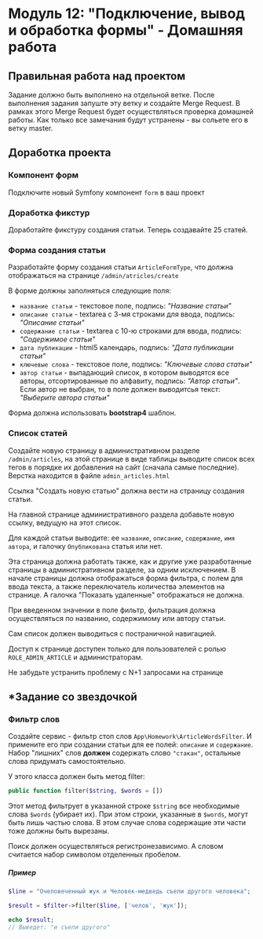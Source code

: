# Модуль 12: "Подключение, вывод и обработка формы" - Домашняя работа

## Правильная работа над проектом

Задание должно быть выполнено на отдельной ветке. После выполнения задания запуште эту ветку и создайте Merge Request. В рамках этого Merge Request будет осуществляться проверка домашней работы. Как только все замечания будут устранены - вы сольете его в ветку master.

## Доработка проекта

### Компонент форм
Подключите новый Symfony компонент `form` в ваш проект

### Доработка фикстур
Доработайте фикстуру создания статьи. Теперь создавайте 25 статей.

### Форма создания статьи
Разработайте форму создания статьи `ArticleFormType`, что должна отображаться на странице `/admin/atricles/create`

В форме должны заполняться следующие поля:
- `название статьи` - текстовое поле, подпись: *"Название статьи"*
- `описание статьи` - textarea с 3-мя строками для ввода, подпись: *"Описание статьи"*
- `содержание статьи` - textarea с 10-ю строками для ввода, подпись: *"Содержимое статьи"*
- `дата публикации` - html5 календарь, подпись: *"Дата публикации статьи"* 
- `ключевые слова` - текстовое поле, подпись: *"Ключевые слова статьи"*
- `автор статьи` - выпадающий список, в котором выводятся все авторы, отсортированные по алфавиту, подпись: *"Автор статьи"*. Если автор не выбран, то в поле должен выводитсья текст: *"Выберите автора статьи"*

Форма должна использовать **bootstrap4** шаблон.

### Список статей
Создайте новую страницу в административном разделе `/admin/articles`, на этой странице в виде таблицы выводите список всех тегов в порядке их добавления на сайт (сначала самые последние). Верстка находится в файле `admin_articles.html`

Ссылка "Создать новую статью" должна вести на страницу создания статьи.

На главной странице административного раздела добавьте новую ссылку, ведущую на этот список.

Для каждой статьи выводите: ее `название`, `описание`, `содержание`, `имя автора`, и галочку `Опубликована` статья или нет.

Эта страница должна работать также, как и другие уже разработанные страницы в административном разделе, за одним исключением. В начале страницы должна отображаться форма фильтра, с полем для ввода текста, а также переключатель количества элементов на странице. А галочка "Показать удаленные" отображаться не должна.

При введенном значении в поле фильтр, фильтрация должна осуществляться по названию, содержимому или автору статьи.

Сам список должен выводиться с постраничной навигацией.

Доступ к странице доступен только для пользователей с ролью `ROLE_ADMIN_ARTICLE` и администраторам.

Не забудьте устранить проблему с N+1 запросами на странице

## *Задание со звездочкой
### Фильтр слов
Создайте сервис - фильтр стоп слов `App\Homework\ArticleWordsFilter`. И примените его при создании статьи для ее полей: `описание` и `содержание`. Набор "лишних" слов **должен** содержать слово `"стакан"`, остальные слова придумать самостоятельно.

У этого класса должен быть метод filter:
```php
public function filter($string, $words = [])
```

Этот метод фильтрует в указанной строке `$string` все необходимые слова `$words` (убирает их). При этом строки, указанные в `$words`, могут быть лишь частью слова. В этом случае слова содержащие эти части тоже должны быть вырезаны.

Поиск должен осуществляться регистронезависимо. А словом считается набор символом отделенных пробелом.

##### Пример

```php
$line = "Очеловеченный жук и Человек-медведь съели другого человека";

$result = $filter->filter($line, ['челов', 'жук']);

echo $result;
// Выведет: "и съели другого"
```
    
